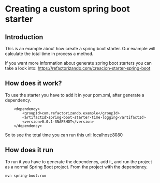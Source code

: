 # Creating a custom spring boot starter

## Introduction

This is an example about how create a spring boot starter. Our example will calculate 
the total time in process a method. 

If you want more information about generate spring boot starters you can take a 
look into: https://refactorizando.com/creacion-starter-spring-boot

## How does it work?

To use the starter you have to add it in your pom.xml, after generate a dependency.

        <dependency>
            <groupId>com.refactorizando.example</groupId>
            <artifactId>spring-boot-starter-time-logging</artifactId>
            <version>0.0.1-SNAPSHOT</version>
        </dependency>

So to see the total time you can run this url: localhost:8080


## How does it run

To run it you have to generate the dependency, add it, and run the project as a normal 
Spring Boot project. From the project with the dependency.

    mvn spring-boot:run
